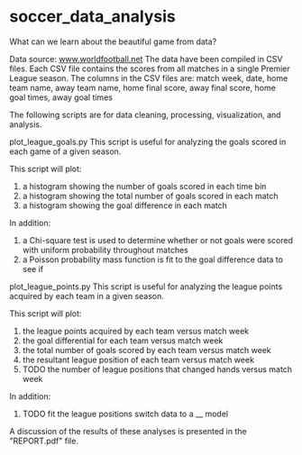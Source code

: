 # soccer_data_analysis
What can we learn about the beautiful game from data?

Data source: www.worldfootball.net
The data have been compiled in CSV files.
Each CSV file contains the scores from all matches in a single Premier League season.
The columns in the CSV files are:
match week, date, home team name, away team name, home final score, away final score, home goal times, away goal times

The following scripts are for data cleaning, processing, visualization, and analysis.

plot_league_goals.py
This script is useful for analyzing the goals scored in each game of a given season.

This script will plot:
1) a histogram showing the number of goals scored in each time bin
2) a histogram showing the total number of goals scored in each match
3) a histogram showing the goal difference in each match

In addition:
1) a Chi-square test is used to determine whether or not goals were scored with uniform probability throughout matches
2) a Poisson probability mass function is fit to the goal difference data to see if

plot_league_points.py
This script is useful for analyzing the league points acquired by each team in a given season.

This script will plot:
1) the league points acquired by each team versus match week
2) the goal differential for each team versus match week
3) the total number of goals scored by each team versus match week
4) the resultant league position of each team versus match week
5) TODO the number of league positions that changed hands versus match week

In addition:
1) TODO fit the league positions switch data to a __ model

A discussion of the results of these analyses is presented in the "REPORT.pdf" file.
